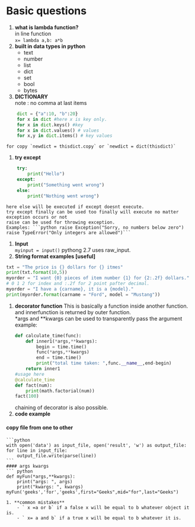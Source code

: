 # Basic questions  

1. **what is lambda function?**  
	in line function  
	`x= lambda a,b: a*b`  
1. **built in data types in python**  
	- text  
	- number
	- list
	- dict
	- set 
	- bool 
	- bytes
1. **DICTIONARY**  
	note : no comma at last items
```python 
	dict = {"a":10, "b":20}   
	for x in dict #here x is key only.  
	for x in dict.keys() #key  
	for x in dict.values() # values  
	for x,y in dict.items() # key values
```  
	for copy `newdict = thisdict.copy` or `newdict = dict(thisdict)`  
1. **try except**  
```python 
	try:  
		print("Hello")  
	except:  
		print("Something went wrong")  
	else:  
		print("Nothing went wrong")
```  
	here else will be executed if except doesnt execute.   
	try except finally can be used too finally will execute no matter exception occurs or not  
	raise can be used for throwing exception.   
	Examples: ```python raise Exception("Sorry, no numbers below zero")   
	raise TypeError("Only integers are allowed")```  
1. **Input**  
	`myinput = input()` pythong 2.7 uses raw_input.   
1. **String format examples [useful]**  
```python 
txt = "The price is {} dollars for {} itmes"  
print(txt.format(10,5))  
myorder = "I want {0} pieces of item number {1} for {2:.2f} dollars."  
# 0 1 2 for index and :.2f for 2 point pafter decimal.  
myorder = "I have a {carname}, it is a {model}."  
print(myorder.format(carname = "Ford", model = "Mustang"))  
```  

1. **decorator function**
	This is basically a function inside another function. and innerfunction is returned by outer function.  
	*args and **kwargs can be used to transparently pass the argument  
	example:
	```python 
	def calculate_time(func):
		def inner1(*args,**kwargs):
			begin = time.time()
			func(*args,**kwargs)
			end = time.time()
			print("total time taken: ",func.__name__,end-begin)
		return inner1
	#usage here
	@calculate_time
	def fact(num):
		print(math.factorial(num))
	fact(100)
	```  
	chaining of decorator is also possible. 
1. **code example**

#### copy file from one to other  
	```python 
	with open('data') as input_file, open('result', 'w') as output_file:
    for line in input_file:
        output_file.write(parse(line))
	```
	#### args kwargs
	``` python 
	def myFun(*args,**kwargs):
		print("args: ", args)
		print("kwargs: ", kwargs)
	myFun('geeks','for','geeks',first="Geeks",mid="for",last="Geeks")
```
1. **common mistakes**
	- ` x =a or b` if a false x will be equal to b whatever object it is. 
	- ` x= a and b` if a true x will be equal to b whatever it is. 
	